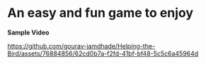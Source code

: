 # An easy and fun game to enjoy

**Sample Video**


https://github.com/gourav-jamdhade/Helping-the-Bird/assets/76884856/62cd0b7a-f2fd-41bf-bf48-5c5c6a45964d

